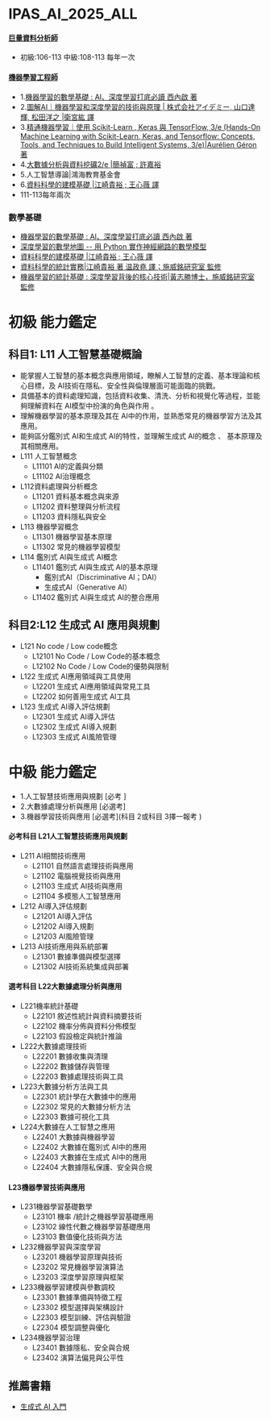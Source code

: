 # IPAS_AI_2025_ALL
#### [巨量資料分析師](https://www.ipas.org.tw/bda)
- 初級:106-113  中級:108-113 每年一次
#### [機器學習工程師](https://www.ipas.org.tw/ML)
- 1.[機器學習的數學基礎 : AI、深度學習打底必讀 西內啟 著](https://www.tenlong.com.tw/products/9789863126140?list_name=srh)
- 2.[圖解AI｜機器學習和深度學習的技術與原理 | 株式会社アイデミー, 山口達輝, 松田洋之 |衛宮紘 譯](https://www.tenlong.com.tw/products/9789865025885?list_name=srh)
- 3.[精通機器學習｜使用 Scikit-Learn , Keras 與 TensorFlow, 3/e (Hands-On Machine Learning with Scikit-Learn, Keras, and Tensorflow: Concepts, Tools, and Techniques to Build Intelligent Systems, 3/e)|Aurélien Géron 著 ](https://www.tenlong.com.tw/products/9786263246676?list_name=srh)
- 4.[大數據分析與資料挖礦2/e |簡禎富 ; 許嘉裕](https://www.tenlong.com.tw/products/9789869688130?list_name=srh) 
- 5.人工智慧導論|鴻海教育基金會 
- 6.[資料科學的建模基礎 |江崎貴裕 ; 王心薇 譯](https://www.tenlong.com.tw/products/9789863126621?list_name=srh)
- 111-113每年兩次

### 數學基礎
- [機器學習的數學基礎 : AI、深度學習打底必讀 西內啟 著](https://www.tenlong.com.tw/products/9789863126140?list_name=srh)
- [深度學習的數學地圖 -- 用 Python 實作神經網路的數學模型 ](https://www.tenlong.com.tw/products/9789863126263?list_name=sp)
- [資料科學的建模基礎 |江崎貴裕 ; 王心薇 譯](https://www.tenlong.com.tw/products/9789863126621?list_name=srh)
- [資料科學的統計實務|江崎貴裕 著 温政堯 譯；施威銘研究室 監修](https://www.tenlong.com.tw/products/9789863126829?list_name=sp)
- [機器學習的統計基礎 : 深度學習背後的核心技術|黃志勝博士，施威銘研究室 監修](https://www.tenlong.com.tw/products/9789863126744?list_name=sp)

# 初級 能力鑑定
## 科目1: L11 人工智慧基礎概論
  - 能掌握人工智慧的基本概念與應用領域，瞭解人工智慧的定義、基本理論和核心目標，及 AI技術在隱私、安全性與倫理層面可能面臨的挑戰。
  - 具備基本的資料處理知識，包括資料收集、清洗、分析和視覺化等過程，並能夠理解資料在 AI模型中扮演的角色與作用 。
  - 理解機器學習的基本原理及其在 AI中的作用，並熟悉常見的機器學習方法及其應用。
  - 能夠區分鑑別式 AI和生成式 AI的特性，並理解生成式 AI的概念 、 基本原理及其相關應用。
  - L111 人工智慧概念
    - L11101 AI的定義與分類
    - L11102 AI治理概念
  - L112資料處理與分析概念
    - L11201 資料基本概念與來源
    - L11202 資料整理與分析流程
    - L11203 資料隱私與安全
  - L113 機器學習概念
    - L11301 機器學習基本原理
    - L11302 常見的機器學習模型
  - L114 鑑別式 AI與生成式 AI概念
    - L11401 鑑別式 AI與生成式 AI的基本原理
      - 鑑別式AI（Discriminative AI；DAI）
      - 生成式AI（Generative AI） 
    - L11402 鑑別式 AI與生成式 AI的整合應用
## 科目2:L12 生成式 AI 應用與規劃
- L121 No code / Low code概念
  - L12101 No Code / Low Code的基本概念
  - L12102 No Code / Low Code的優勢與限制
- L122 生成式 AI應用領域與工具使用
  - L12201 生成式 AI應用領域與常見工具
  - L12202 如何善用生成式 AI工具
- L123 生成式 AI導入評估規劃
  - L12301 生成式 AI導入評估
  - L12302 生成式 AI導入規劃
  - L12303 生成式 AI風險管理

# 中級 能力鑑定
- 1.人工智慧技術應用與規劃 [必考 ]
- 2.大數據處理分析與應用 [必選考]
- 3.機器學習技術與應用 [必選考](科目 2或科目 3擇一報考 )

#### 必考科目 L21人工智慧技術應用與規劃
- L211 AI相關技術應用
  - L21101 自然語言處理技術與應用
  - L21102 電腦視覺技術與應用
  - L21103 生成式 AI技術與應用
  - L21104 多模態人工智慧應用
- L212 AI導入評估規劃
  - L21201 AI導入評估
  - L21202 AI導入規劃
  - L21203 AI風險管理
- L213 AI技術應用與系統部署
  - L21301 數據準備與模型選擇
  - L21302 AI技術系統集成與部署
#### 選考科目 L22大數據處理分析與應用
- L221機率統計基礎
  - L22101 敘述性統計與資料摘要技術
  - L22102 機率分佈與資料分佈模型
  - L22103 假設檢定與統計推論
- L222大數據處理技術
  - L22201 數據收集與清理
  - L22202 數據儲存與管理
  - L22203 數據處理技術與工具
- L223大數據分析方法與工具
  - L22301 統計學在大數據中的應用
  - L22302 常見的大數據分析方法
  - L22303 數據可視化工具
- L224大數據在人工智慧之應用
  - L22401 大數據與機器學習
  - L22402 大數據在鑑別式 AI中的應用
  - L22403 大數據在生成式 AI中的應用
  - L22404 大數據隱私保護、安全與合規
#### L23機器學習技術與應用
- L231機器學習基礎數學
  - L23101 機率 /統計之機器學習基礎應用
  - L23102 線性代數之機器學習基礎應用
  - L23103 數值優化技術與方法
- L232機器學習與深度學習
  - L23201 機器學習原理與技術
  - L23202 常見機器學習演算法
  - L23203 深度學習原理與框架
- L233機器學習建模與參數調校
  - L23301 數據準備與特徵工程
  - L23302 模型選擇與架構設計
  - L22303 模型訓練、評估與驗證
  - L22304 模型調整與優化
- L234機器學習治理
  - L23401 數據隱私、安全與合規
  - L23402 演算法偏見與公平性

## 推薦書籍
- [生成式 AI 入門](https://www.tenlong.com.tw/products/9789863128243?list_name=srh)

